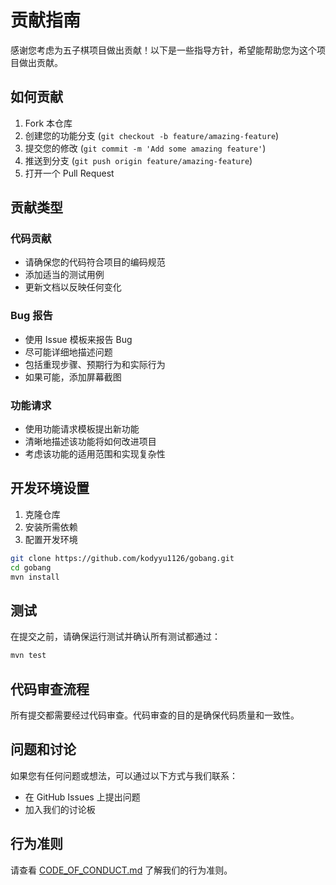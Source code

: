 # 贡献指南

感谢您考虑为五子棋项目做出贡献！以下是一些指导方针，希望能帮助您为这个项目做出贡献。

## 如何贡献

1. Fork 本仓库
2. 创建您的功能分支 (`git checkout -b feature/amazing-feature`)
3. 提交您的修改 (`git commit -m 'Add some amazing feature'`)
4. 推送到分支 (`git push origin feature/amazing-feature`)
5. 打开一个 Pull Request

## 贡献类型

### 代码贡献

- 请确保您的代码符合项目的编码规范
- 添加适当的测试用例
- 更新文档以反映任何变化

### Bug 报告

- 使用 Issue 模板来报告 Bug
- 尽可能详细地描述问题
- 包括重现步骤、预期行为和实际行为
- 如果可能，添加屏幕截图

### 功能请求

- 使用功能请求模板提出新功能
- 清晰地描述该功能将如何改进项目
- 考虑该功能的适用范围和实现复杂性

## 开发环境设置

1. 克隆仓库
2. 安装所需依赖
3. 配置开发环境

```bash
git clone https://github.com/kodyyu1126/gobang.git
cd gobang
mvn install
```

## 测试

在提交之前，请确保运行测试并确认所有测试都通过：

```bash
mvn test
```

## 代码审查流程

所有提交都需要经过代码审查。代码审查的目的是确保代码质量和一致性。

## 问题和讨论

如果您有任何问题或想法，可以通过以下方式与我们联系：

- 在 GitHub Issues 上提出问题
- 加入我们的讨论板

## 行为准则

请查看 [CODE_OF_CONDUCT.md](CODE_OF_CONDUCT.md) 了解我们的行为准则。 